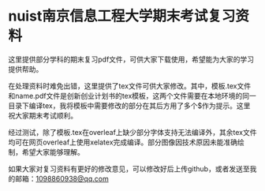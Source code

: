 # nuist南京信息工程大学期末考试复习资料
这里提供部分学科的期末复习pdf文件，可供大家下载使用，希望能为大家的学习提供帮助。

在处理资料时难免出错，这里提供了tex文件可供大家修改。其中，模板.tex文件和name.pdf文件是创新创业计划书的tex模板，这两个文件需要在本地环境的同一目录下编译tex，我将模板中需要修改的部分在其后方用了多个$作为提示。这里祝大家期末考试顺利。

经过测试，除了模板.tex在overleaf上缺少部分字体支持无法编译外，其余tex文件均可在网页overleaf上使用xelatex完成编译。部分图像因技术原因未能准确绘制，希望大家能够理解。

如果大家对复习资料有更好的修改意见，可以修改好后上传github，或者发送至我的邮箱：1098860938@qq.com
